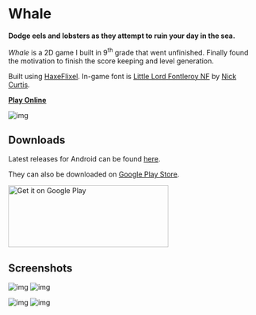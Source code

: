 

# Whale

**Dodge eels and lobsters as they attempt to ruin your day in the sea.**

*Whale* is a 2D game I built in 9<sup>th</sup> grade that went unfinished.  Finally found the motivation to finish the score keeping and level generation.

Built using [HaxeFlixel](http://haxeflixel.com/). In-game font is [Little Lord Fontleroy NF](http://www.1001fonts.com/littlelordfontleroy-font.html) by [Nick Curtis](https://www.1001fonts.com/users/nicksfonts/).

**[Play Online](https://jaxson.vandoorn.ca/projects/whale/play/)**

![img](./screenshots/wide.png)


## Downloads

Latest releases for Android can be found [here](https://github.com/woofers/whale/releases).

They can also be downloaded on [Google Play Store](https://play.google.com/store/apps/details?id=com.jaxson.whale).

<a
    href='https://play.google.com/store/apps/details?id=com.jaxson.whale&pcampaignid=MKT-Other-global-all-co-prtnr-py-PartBadge-Mar2515-1'>
    <img alt='Get it on Google Play'
        src='https://play.google.com/intl/en_us/badges/images/generic/en_badge_web_generic.png'
        height="125" width="323"
    />
</a>


## Screenshots

![img](./screenshots/1.png) ![img](./screenshots/2.png)

![img](./screenshots/3.png) ![img](./screenshots/4.png)

